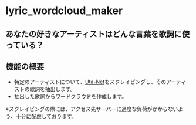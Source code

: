 # lyric_wordcloud_maker
## あなたの好きなアーティストはどんな言葉を歌詞に使っている？

## 機能の概要
- 特定のアーティストについて、[Uta-Net](https://www.uta-net.com/)をスクレイピングし、そのアーティストの歌詞を抽出します。
- 抽出した歌詞からワードクラウドを作成します。

※スクレイピングの際には、アクセス先サーバーに過度な負荷がかからないよう、十分に配慮しております。
